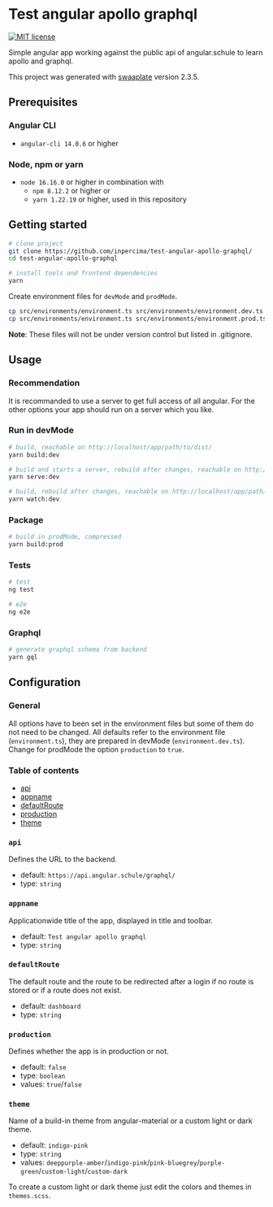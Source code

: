 # Test angular apollo graphql

[![MIT license](https://img.shields.io/badge/license-MIT-blue.svg)](./LICENSE.md)

Simple angular app working against the public api of angular.schule to learn apollo and graphql.

This project was generated with [swaaplate](https://github.com/inpercima/swaaplate) version 2.3.5.

## Prerequisites

### Angular CLI

* `angular-cli 14.0.6` or higher

### Node, npm or yarn

* `node 16.16.0` or higher in combination with
  * `npm 8.12.2` or higher or
  * `yarn 1.22.19` or higher, used in this repository

## Getting started

```bash
# clone project
git clone https://github.com/inpercima/test-angular-apollo-graphql/
cd test-angular-apollo-graphql

# install tools and frontend dependencies
yarn
```

Create environment files for `devMode` and `prodMode`.

```bash
cp src/environments/environment.ts src/environments/environment.dev.ts
cp src/environments/environment.ts src/environments/environment.prod.ts
```

**Note**: These files will not be under version control but listed in .gitignore.

## Usage

### Recommendation

It is recommanded to use a server to get full access of all angular.
For the other options your app should run on a server which you like.

### Run in devMode

```bash
# build, reachable on http://localhost/app/path/to/dist/
yarn build:dev

# build and starts a server, rebuild after changes, reachable on http://localhost:4200/
yarn serve:dev

# build, rebuild after changes, reachable on http://localhost/app/path/to/dist/
yarn watch:dev
```

### Package

```bash
# build in prodMode, compressed
yarn build:prod
```

### Tests

```bash
# test
ng test

# e2e
ng e2e
```

### Graphql

```bash
# generate graphql schema from backend
yarn gql
```

## Configuration

### General

All options have to been set in the environment files but some of them do not need to be changed.
All defaults refer to the environment file (`environment.ts`), they are prepared in devMode (`environment.dev.ts`).
Change for prodMode the option `production` to `true`.

### Table of contents

* [api](#api)
* [appname](#appname)
* [defaultRoute](#defaultRoute)
* [production](#production)
* [theme](#theme)

### `api`

Defines the URL to the backend.

* default: `https://api.angular.schule/graphql/`
* type: `string`

### `appname`

Applicationwide title of the app, displayed in title and toolbar.

* default: `Test angular apollo graphql`
* type: `string`

### `defaultRoute`

The default route and the route to be redirected after a login if no route is stored or if a route does not exist.

* default: `dashboard`
* type: `string`

### `production`

Defines whether the app is in production or not.

* default: `false`
* type: `boolean`
* values: `true`/`false`

### `theme`

Name of a build-in theme from angular-material or a custom light or dark theme.

* default: `indigo-pink`
* type: `string`
* values: `deeppurple-amber`/`indigo-pink`/`pink-bluegrey`/`purple-green`/`custom-light`/`custom-dark`

To create a custom light or dark theme just edit the colors and themes in `themes.scss`.
